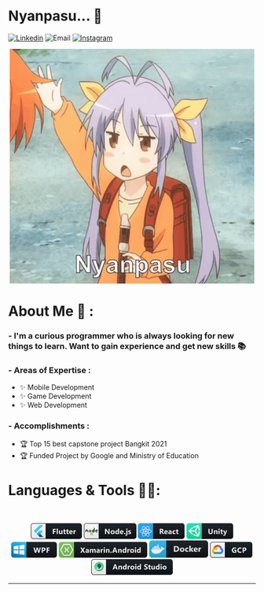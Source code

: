 # Nyanpasu... 👋

[![Linkedin](https://img.shields.io/badge/Linkedin-bobby--ang-blue)](https://www.linkedin.com/in/bobby-ang/)
![Email](https://img.shields.io/badge/Email-yeremia.blog%40gmail.com-red)
[![Instagram](https://img.shields.io/static/v1?label=Instagram&message=bobbyanggunawan&color=ff69b4)](https://www.instagram.com/bobbyanggunawan/)

<div align="center">
<img hight="100" alt="GIF" align="center" src="https://github.com/Bobby-Anggunawan/Bobby-Anggunawan/blob/main/Assets/nyanpasu.gif">
</div>


# About Me 💬 :

### - I'm a curious programmer who is always looking for new things to learn. Want to gain experience and get new skills 📚

### - Areas of Expertise :
- ✨ Mobile Development
- ✨ Game Development
- ✨ Web Development

### - Accomplishments : 
- 🏆 Top 15 best capstone project Bangkit 2021
- 🏆 Funded Project by Google and Ministry of Education


# Languages & Tools 👨‍💻:
</br>

<p align="center">

<!-- For more icons please follow  https://github.com/MikeCodesDotNET/ColoredBadges -->
<img src="https://github.com/Bobby-Anggunawan/Bobby-Anggunawan/blob/main/Assets/Icon/flutter.png" alt="flutter" hight="50">
<img src="https://github.com/Bobby-Anggunawan/Bobby-Anggunawan/blob/main/Assets/Icon/nodejs.png" alt="nodejs" hight="50">
<img src="https://github.com/Bobby-Anggunawan/Bobby-Anggunawan/blob/main/Assets/Icon/react.png" alt="react" hight="50">

<img src="https://github.com/Bobby-Anggunawan/Bobby-Anggunawan/blob/main/Assets/Icon/unity.png" alt="unity" hight="50">
<img src="https://github.com/Bobby-Anggunawan/Bobby-Anggunawan/blob/main/Assets/Icon/wpf.png" alt="wpf" hight="50">
<img src="https://github.com/Bobby-Anggunawan/Bobby-Anggunawan/blob/main/Assets/Icon/xamarin_android.png" alt="xamarin_android" hight="50">

<img src="https://github.com/Bobby-Anggunawan/Bobby-Anggunawan/blob/main/Assets/Icon/docker.png" alt="docker" width="120" hight="50">
<img src="https://github.com/Bobby-Anggunawan/Bobby-Anggunawan/blob/main/Assets/Icon/gcp.png" alt="Google Cloud Platform" hight="50">
<img src="https://github.com/Bobby-Anggunawan/Bobby-Anggunawan/blob/main/Assets/Icon/android_studio_colour.png" alt="Android Studio" hight="50">

</p>

*************
<!--
**Bobby-Anggunawan/Bobby-Anggunawan** is a ✨ _special_ ✨ repository because its `README.md` (this file) appears on your GitHub profile.

Here are some ideas to get you started:

- 🔭 I’m currently working on ...
- 🌱 I’m currently learning ...
- 👯 I’m looking to collaborate on ...
- 🤔 I’m looking for help with ...
- 💬 Ask me about ...
- 📫 How to reach me: ...
- 😄 Pronouns: ...
- ⚡ Fun fact: ...
-->
